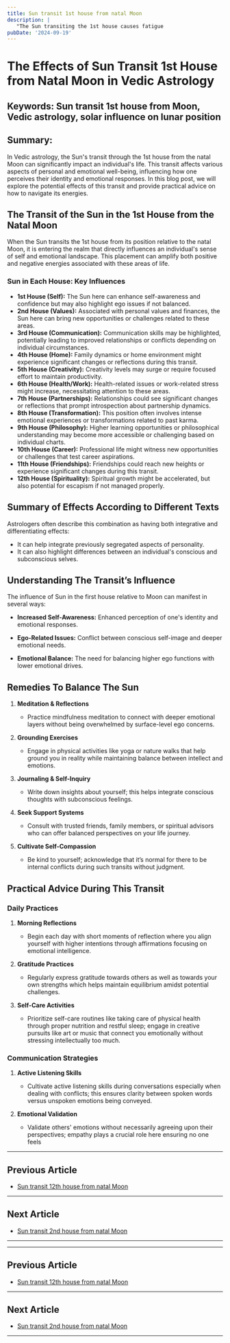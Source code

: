 ```yaml
---
title: Sun transit 1st house from natal Moon
description: |
   "The Sun transiting the 1st house causes fatigue
pubDate: '2024-09-19'
---
```


# The Effects of Sun Transit 1st House from Natal Moon in Vedic Astrology

## Keywords: Sun transit 1st house from Moon, Vedic astrology, solar influence on lunar position

## Summary:
In Vedic astrology, the Sun's transit through the 1st house from the natal Moon can significantly impact an individual's life. This transit affects various aspects of personal and emotional well-being, influencing how one perceives their identity and emotional responses. In this blog post, we will explore the potential effects of this transit and provide practical advice on how to navigate its energies.

## The Transit of the Sun in the 1st House from the Natal Moon

When the Sun transits the 1st house from its position relative to the natal Moon, it is entering the realm that directly influences an individual's sense of self and emotional landscape. This placement can amplify both positive and negative energies associated with these areas of life.

### Sun in Each House: Key Influences

- **1st House (Self):** The Sun here can enhance self-awareness and confidence but may also highlight ego issues if not balanced.
- **2nd House (Values):** Associated with personal values and finances, the Sun here can bring new opportunities or challenges related to these areas.
- **3rd House (Communication):** Communication skills may be highlighted, potentially leading to improved relationships or conflicts depending on individual circumstances.
- **4th House (Home):** Family dynamics or home environment might experience significant changes or reflections during this transit.
- **5th House (Creativity):** Creativity levels may surge or require focused effort to maintain productivity.
- **6th House (Health/Work):** Health-related issues or work-related stress might increase, necessitating attention to these areas.
- **7th House (Partnerships):** Relationships could see significant changes or reflections that prompt introspection about partnership dynamics.
- **8th House (Transformation):** This position often involves intense emotional experiences or transformations related to past karma.
- **9th House (Philosophy):** Higher learning opportunities or philosophical understanding may become more accessible or challenging based on individual charts.
- **10th House (Career):** Professional life might witness new opportunities or challenges that test career aspirations.
- **11th House (Friendships):** Friendships could reach new heights or experience significant changes during this transit.
- **12th House (Spirituality):** Spiritual growth might be accelerated, but also potential for escapism if not managed properly.

## Summary of Effects According to Different Texts

Astrologers often describe this combination as having both integrative and differentiating effects:
- It can help integrate previously segregated aspects of personality.
- It can also highlight differences between an individual's conscious and subconscious selves.

## Understanding The Transit’s Influence

The influence of Sun in the first house relative to Moon can manifest in several ways:

- **Increased Self-Awareness:** Enhanced perception of one's identity and emotional responses.
  
- **Ego-Related Issues:** Conflict between conscious self-image and deeper emotional needs.

- **Emotional Balance:** The need for balancing higher ego functions with lower emotional drives.

## Remedies To Balance The Sun

1. **Meditation & Reflections**
   - Practice mindfulness meditation to connect with deeper emotional layers without being overwhelmed by surface-level ego concerns.

2. **Grounding Exercises**
   - Engage in physical activities like yoga or nature walks that help ground you in reality while maintaining balance between intellect and emotions.

3. **Journaling & Self-Inquiry**
   - Write down insights about yourself; this helps integrate conscious thoughts with subconscious feelings.
   
4. **Seek Support Systems**
   - Consult with trusted friends, family members, or spiritual advisors who can offer balanced perspectives on your life journey.

5. **Cultivate Self-Compassion**
   - Be kind to yourself; acknowledge that it’s normal for there to be internal conflicts during such transits without judgment.

## Practical Advice During This Transit

### Daily Practices

1. **Morning Reflections**
   - Begin each day with short moments of reflection where you align yourself with higher intentions through affirmations focusing on emotional intelligence.

2. **Gratitude Practices**
   - Regularly express gratitude towards others as well as towards your own strengths which helps maintain equilibrium amidst potential challenges.

3. **Self-Care Activities**
   - Prioritize self-care routines like taking care of physical health through proper nutrition and restful sleep; engage in creative pursuits like art or music that connect you emotionally without stressing intellectually too much.

### Communication Strategies

1. **Active Listening Skills**
   - Cultivate active listening skills during conversations especially when dealing with conflicts; this ensures clarity between spoken words versus unspoken emotions being conveyed.

2. **Emotional Validation**
   - Validate others' emotions without necessarily agreeing upon their perspectives; empathy plays a crucial role here ensuring no one feels
---

## Previous Article
- [Sun transit 12th house from natal Moon](200112_Sun_transit_12th_house_from_natal_Moon.md)

---

## Next Article
- [Sun transit 2nd house from natal Moon](200102_Sun_transit_2nd_house_from_natal_Moon.md)

---
---

## Previous Article
- [Sun transit 12th house from natal Moon](200112_Sun_transit_12th_house_from_natal_Moon.md)

---

## Next Article
- [Sun transit 2nd house from natal Moon](200102_Sun_transit_2nd_house_from_natal_Moon.md)

---
